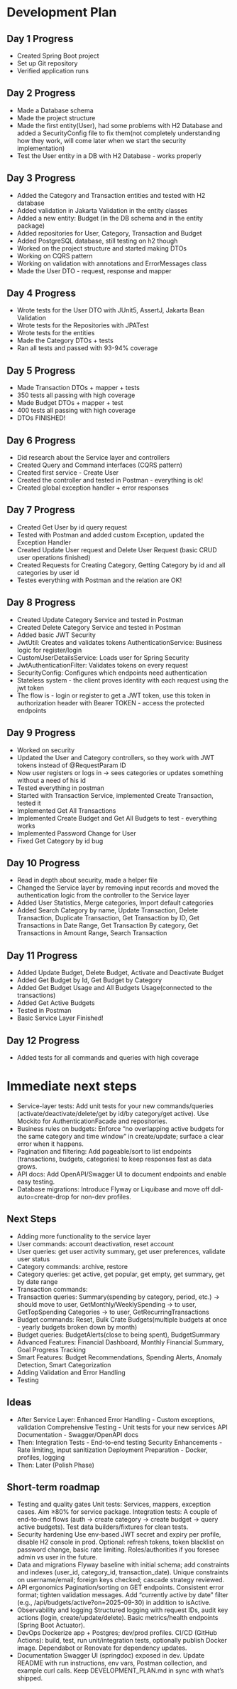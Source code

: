 # Development Plan

## Day 1 Progress
- Created Spring Boot project
- Set up Git repository
- Verified application runs

## Day 2 Progress
- Made a Database schema
- Made the project structure
- Made the first entity(User),
had some problems with H2 Database and added a SecurityConfig file to 
fix them(not completely understanding how they work, 
will come later when we start the security implementation)
- Test the User entity in a DB with H2 Database - works properly

## Day 3 Progress
- Added the Category and Transaction entities and tested with H2 database
- Added validation in Jakarta Validation in the entity classes
- Added a new entity: Budget (in the DB schema and in the entity package)
- Added repositories for User, Category, Transaction and Budget
- Added PostgreSQL database, still testing on h2 though
- Worked on the project structure and started making DTOs
- Working on CQRS pattern
- Working on validation with annotations and ErrorMessages class
- Made the User DTO - request, response and mapper

## Day 4 Progress
- Wrote tests for the User DTO with JUnit5, AssertJ, Jakarta Bean Validation
- Wrote tests for the Repositories with JPATest
- Wrote tests for the entities
- Made the Category DTOs + tests
- Ran all tests and passed with 93-94% coverage

## Day 5 Progress
- Made Transaction DTOs + mapper + tests
- 350 tests all passing with high coverage
- Made Budget DTOs + mapper + test
- 400 tests all passing with high coverage
- DTOs FINISHED!

## Day 6 Progress
- Did research about the Service layer and controllers
- Created Query and Command interfaces (CQRS pattern)
- Created first service - Create User
- Created the controller and tested in Postman - everything is ok!
- Created global exception handler + error responses

## Day 7 Progress
- Created Get User by id query request
- Tested with Postman and added custom Exception, updated the Exception Handler
- Created Update User request and Delete User Request (basic CRUD user operations finished)
- Created Requests for Creating Category, Getting Category by id and all categories by user id
- Testes everything with Postman and the relation are OK!

## Day 8 Progress
- Created Update Category Service and tested in Postman
- Created Delete Category Service and tested in Postman
- Added basic JWT Security
- JwtUtil: Creates and validates tokens
  AuthenticationService: Business logic for register/login
- CustomUserDetailsService: Loads user for Spring Security
- JwtAuthenticationFilter: Validates tokens on every request
- SecurityConfig: Configures which endpoints need authentication
- Stateless system - the client proves identity with each request using the jwt token
- The flow is - login or register to get a JWT token, use this token in authorization header with Bearer TOKEN - access the protected endpoints

## Day 9 Progress
- Worked on security
- Updated the User and Category controllers, so they work with JWT tokens instead of @RequestParam ID
- Now user registers or logs in -> sees categories or updates something without a need of his id
- Tested everything in postman
- Started with Transaction Service, implemented Create Transaction, tested it
- Implemented Get All Transactions
- Implemented Create Budget and Get All Budgets to test - everything works
- Implemented Password Change for User
- Fixed Get Category by id bug

## Day 10 Progress 
- Read in depth about security, made a helper file
- Changed the Service layer by removing input records and moved 
the authentication logic from the controller to the Service layer
- Added User Statistics, Merge categories, Import default categories
- Added Search Category by name, Update Transaction, Delete Transaction, Duplicate Transaction,
Get Transaction by ID,  Get Transactions in Date Range, Get Transaction By category,
Get Transactions in Amount Range, Search Transaction

## Day 11 Progress
- Added Update Budget, Delete Budget, Activate and Deactivate Budget
- Added Get Budget by Id, Get Budget by Category
- Added Get Budget Usage and All Budgets Usage(connected to the transactions)
- Added Get Active Budgets
- Tested in Postman
- Basic Service Layer Finished!

## Day 12 Progress
- Added tests for all commands and queries with high coverage
# Immediate next steps
- Service-layer tests: Add unit tests for your new commands/queries (activate/deactivate/delete/get by id/by category/get active). Use Mockito for AuthenticationFacade and repositories.
- Business rules on budgets: Enforce “no overlapping active budgets for the same category and time window” in create/update; surface a clear error when it happens.
- Pagination and filtering: Add pageable/sort to list endpoints (transactions, budgets, categories) to keep responses fast as data grows.
- API docs: Add OpenAPI/Swagger UI to document endpoints and enable easy testing.
- Database migrations: Introduce Flyway or Liquibase and move off ddl-auto=create-drop for non-dev profiles.

## Next Steps
- Adding more functionality to the service layer
- User commands: account deactivation, reset account
- User queries: get user activity summary, get user preferences, validate user status
- Category commands: archive, restore
- Category queries: get active, get popular, get empty, get summary, get by date range
- Transaction commands: 
- Transaction queries: Summary(spending by category, period, etc.) -> should move to user, GetMonthly/WeeklySpending -> to user, GetTopSpending Categories -> to user, GetRecurringTransactions
- Budget commands: Reset, Bulk Crate Budgets(multiple budgets at once - yearly budgets broken down by month)
- Budget queries: BudgetAlerts(close to being spent), BudgetSummary
- Advanced Features: Financial Dashboard, Monthly Financial Summary, Goal Progress Tracking
- Smart Features: Budget Recommendations, Spending Alerts, Anomaly Detection, Smart Categorization
- Adding Validation and Error Handling
- Testing

## Ideas
- After Service Layer: Enhanced Error Handling - Custom exceptions, validation
  Comprehensive Testing - Unit tests for your new services
  API Documentation - Swagger/OpenAPI docs
- Then: Integration Tests - End-to-end testing
  Security Enhancements - Rate limiting, input sanitization
  Deployment Preparation - Docker, profiles, logging
- Then: Later (Polish Phase)

## Short-term roadmap
- Testing and quality gates
Unit tests: Services, mappers, exception cases. Aim ≥80% for service package.
Integration tests: A couple of end-to-end flows (auth -> create category -> create budget -> query active budgets).
Test data builders/fixtures for clean tests.
- Security hardening
  Use env-based JWT secret and expiry per profile, disable H2 console in prod.
  Optional: refresh tokens, token blacklist on password change, basic rate limiting.
  Roles/authorities if you foresee admin vs user in the future.
- Data and migrations
  Flyway baseline with initial schema; add constraints and indexes (user_id, category_id, transaction_date).
  Unique constraints on username/email; foreign keys checked; cascade strategy reviewed.
- API ergonomics
  Pagination/sorting on GET endpoints.
  Consistent error format; tighten validation messages.
  Add “currently active by date” filter (e.g., /api/budgets/active?on=2025-09-30) in addition to isActive.
- Observability and logging
  Structured logging with request IDs, audit key actions (login, create/update/delete).
  Basic metrics/health endpoints (Spring Boot Actuator).
- DevOps
  Dockerize app + Postgres; dev/prod profiles.
  CI/CD (GitHub Actions): build, test, run unit/integration tests, optionally publish Docker image.
  Dependabot or Renovate for dependency updates.
- Documentation
  Swagger UI (springdoc) exposed in dev.
  Update README with run instructions, env vars, Postman collection, and example curl calls.
  Keep DEVELOPMENT_PLAN.md in sync with what’s shipped.



